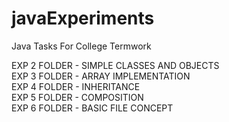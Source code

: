 # javaExperiments
Java Tasks For College Termwork

EXP 2 FOLDER - SIMPLE CLASSES AND OBJECTS <br>
EXP 3 FOLDER - ARRAY IMPLEMENTATION <br>
EXP 4 FOLDER - INHERITANCE <br>
EXP 5 FOLDER - COMPOSITION <br>
EXP 6 FOLDER - BASIC FILE CONCEPT  <br>
